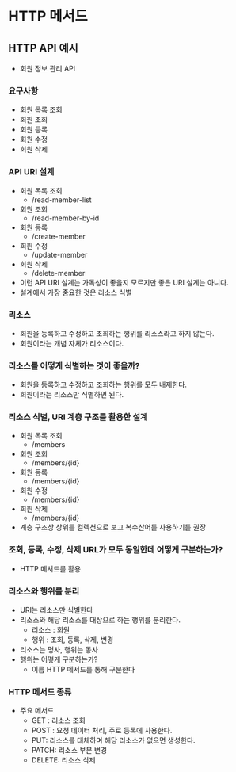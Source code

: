 # HTTP 메서드

## HTTP API 예시

- 회원 정보 관리 API

### 요구사항

- 회원 목록 조회
- 회원 조회
- 회원 등록
- 회원 수정
- 회원 삭제

### API URI 설계

- 회원 목록 조회
  - /read-member-list
- 회원 조회
  - /read-member-by-id
- 회원 등록
  - /create-member
- 회원 수정
  - /update-member
- 회원 삭제
  - /delete-member
- 이런 API URI 설계는 가독성이 좋을지 모르지만 좋은 URI 설계는 아니다.
- 설계에서 가장 중요한 것은 리소스 식별

### 리소스

- 회원을 등록하고 수정하고 조회하는 행위를 리소스라고 하지 않는다.
- 회원이라는 개념 자체가 리소스이다.

### 리소스를 어떻게 식별하는 것이 좋을까?

- 회원을 등록하고 수정하고 조회하는 행위를 모두 배제한다.
- 회원이라는 리소스만 식별하면 된다.

### 리소스 식별, URI 계층 구조를 활용한 설계

- 회원 목록 조회
  - /members
- 회원 조회
  - /members/{id}
- 회원 등록
  - /members/{id}
- 회원 수정
  - /members/{id}
- 회원 삭제
  - /members/{id}
- 계층 구조상 상위를 컬렉션으로 보고 복수산어를 사용하기를 권장

### 조회, 등록, 수정, 삭제 URL가 모두 동일한데 어떻게 구분하는가?

- HTTP 메서드를 활용

### 리소스와 행위를 분리

- URI는 리소스만 식별한다
- 리소스와 해당 리소스를 대상으로 하는 행위를 분리한다.
  - 리소스 : 회원
  - 행위 : 조회, 등록, 삭제, 변경
- 리소스는 명사, 행위는 동사
- 행위는 어떻게 구분하는가?
  - 이름 HTTP 메서드를 통해 구분한다

### HTTP 메서드 종류

- 주요 메서드
  - GET : 리소스 조회
  - POST : 요청 데이터 처리, 주로 등록에 사용한다.
  - PUT: 리소스를 대체하며 해당 리소스가 없으면 생성한다.
  - PATCH: 리소스 부분 변경
  - DELETE: 리소스 삭제

